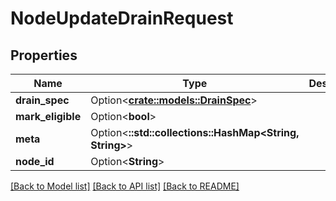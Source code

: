 # NodeUpdateDrainRequest

## Properties

Name | Type | Description | Notes
------------ | ------------- | ------------- | -------------
**drain_spec** | Option<[**crate::models::DrainSpec**](DrainSpec.md)> |  | [optional]
**mark_eligible** | Option<**bool**> |  | [optional]
**meta** | Option<**::std::collections::HashMap<String, String>**> |  | [optional]
**node_id** | Option<**String**> |  | [optional]

[[Back to Model list]](../README.md#documentation-for-models) [[Back to API list]](../README.md#documentation-for-api-endpoints) [[Back to README]](../README.md)



